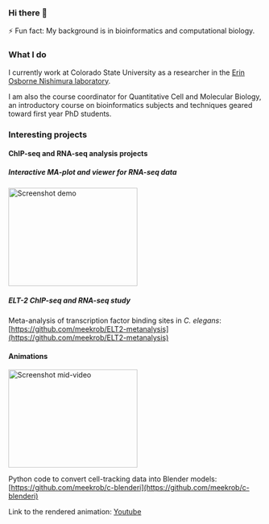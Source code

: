 ### Hi there 👋

⚡ Fun fact: My background is in bioinformatics and computational biology.  


### What I do
I currently work at Colorado State University as a researcher in the [Erin Osborne Nishimura laboratory](onishlab.colostate.edu). 

I am also the course coordinator for Quantitative Cell and Molecular Biology, an introductory course on bioinformatics subjects and techniques geared toward first year PhD students.

### Interesting projects

#### ChIP-seq and RNA-seq analysis projects

##### Interactive MA-plot and viewer for RNA-seq data

<img alt="Screenshot demo" src="../../../../meekrob/dash-ma-plot/blob/master/screenshots/MA-dash.gif" width=256 height=195>


##### ELT-2 ChIP-seq and RNA-seq study

Meta-analysis of transcription factor binding sites in *C. elegans*: [https://github.com/meekrob/ELT2-metanalysis](https://github.com/meekrob/ELT2-metanalysis)



#### Animations

<img alt="Screenshot mid-video" src="../../../../meekrob/c-blenderi/blob/master/media/mid-video-screenshot.png" width=256 height=195>

Python code to convert cell-tracking data into Blender models: [https://github.com/meekrob/c-blenderi](https://github.com/meekrob/c-blenderi)

Link to the rendered animation: [Youtube](https://www.youtube.com/watch?v=erd8qn9XWDI)

<!--
**meekrob/meekrob** is a ✨ _special_ ✨ repository because its `README.md` (this file) appears on your GitHub profile.

Here are some ideas to get you started:

- 🔭 I’m currently working on ...
- 🌱 I’m currently learning ...
- 👯 I’m looking to collaborate on ...
- 🤔 I’m looking for help with ...
- 💬 Ask me about ...
- 📫 How to reach me: ...
- 😄 Pronouns: ...
- ⚡ Fun fact: ...
-->
